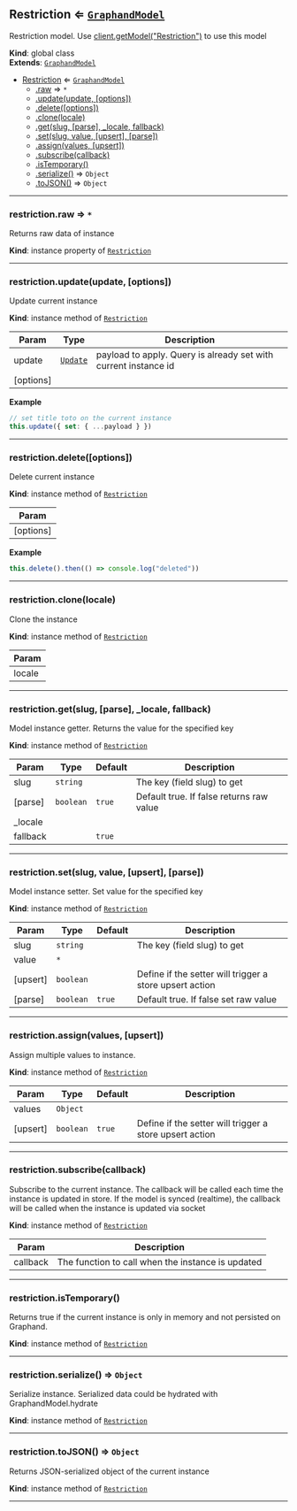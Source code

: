 <a name="Restriction"></a>

## Restriction ⇐ [<code>GraphandModel</code>](GraphandModel.md#GraphandModel)
Restriction model. Use [client.getModel("Restriction")](Client.md#Client+getModel) to use this model

**Kind**: global class  
**Extends**: [<code>GraphandModel</code>](GraphandModel.md#GraphandModel)  

* [Restriction](Restriction.md#Restriction) ⇐ [<code>GraphandModel</code>](GraphandModel.md#GraphandModel)
    * [.raw](#GraphandModel+raw) ⇒ <code>\*</code>
    * [.update(update, [options])](#GraphandModel+update)
    * [.delete([options])](#GraphandModel+delete)
    * [.clone(locale)](#GraphandModel+clone)
    * [.get(slug, [parse], _locale, fallback)](#GraphandModel+get)
    * [.set(slug, value, [upsert], [parse])](#GraphandModel+set)
    * [.assign(values, [upsert])](#GraphandModel+assign)
    * [.subscribe(callback)](#GraphandModel+subscribe)
    * [.isTemporary()](#GraphandModel+isTemporary)
    * [.serialize()](#GraphandModel+serialize) ⇒ <code>Object</code>
    * [.toJSON()](#GraphandModel+toJSON) ⇒ <code>Object</code>


* * *

<a name="GraphandModel+raw"></a>

### restriction.raw ⇒ <code>\*</code>
Returns raw data of instance

**Kind**: instance property of [<code>Restriction</code>](Restriction.md#Restriction)  

* * *

<a name="GraphandModel+update"></a>

### restriction.update(update, [options])
Update current instance

**Kind**: instance method of [<code>Restriction</code>](Restriction.md#Restriction)  

| Param | Type | Description |
| --- | --- | --- |
| update | [<code>Update</code>](typedef.md#Update) | payload to apply. Query is already set with current instance id |
| [options] |  |  |

**Example**  
```js
// set title toto on the current instance
this.update({ set: { ...payload } })
```

* * *

<a name="GraphandModel+delete"></a>

### restriction.delete([options])
Delete current instance

**Kind**: instance method of [<code>Restriction</code>](Restriction.md#Restriction)  

| Param |
| --- |
| [options] | 

**Example**  
```js
this.delete().then(() => console.log("deleted"))
```

* * *

<a name="GraphandModel+clone"></a>

### restriction.clone(locale)
Clone the instance

**Kind**: instance method of [<code>Restriction</code>](Restriction.md#Restriction)  

| Param |
| --- |
| locale | 


* * *

<a name="GraphandModel+get"></a>

### restriction.get(slug, [parse], _locale, fallback)
Model instance getter. Returns the value for the specified key

**Kind**: instance method of [<code>Restriction</code>](Restriction.md#Restriction)  

| Param | Type | Default | Description |
| --- | --- | --- | --- |
| slug | <code>string</code> |  | The key (field slug) to get |
| [parse] | <code>boolean</code> | <code>true</code> | Default true. If false returns raw value |
| _locale |  |  |  |
| fallback |  | <code>true</code> |  |


* * *

<a name="GraphandModel+set"></a>

### restriction.set(slug, value, [upsert], [parse])
Model instance setter. Set value for the specified key

**Kind**: instance method of [<code>Restriction</code>](Restriction.md#Restriction)  

| Param | Type | Default | Description |
| --- | --- | --- | --- |
| slug | <code>string</code> |  | The key (field slug) to get |
| value | <code>\*</code> |  |  |
| [upsert] | <code>boolean</code> |  | Define if the setter will trigger a store upsert action |
| [parse] | <code>boolean</code> | <code>true</code> | Default true. If false set raw value |


* * *

<a name="GraphandModel+assign"></a>

### restriction.assign(values, [upsert])
Assign multiple values to instance.

**Kind**: instance method of [<code>Restriction</code>](Restriction.md#Restriction)  

| Param | Type | Default | Description |
| --- | --- | --- | --- |
| values | <code>Object</code> |  |  |
| [upsert] | <code>boolean</code> | <code>true</code> | Define if the setter will trigger a store upsert action |


* * *

<a name="GraphandModel+subscribe"></a>

### restriction.subscribe(callback)
Subscribe to the current instance. The callback will be called each time the instance is updated in store.
If the model is synced (realtime), the callback will be called when the instance is updated via socket

**Kind**: instance method of [<code>Restriction</code>](Restriction.md#Restriction)  

| Param | Description |
| --- | --- |
| callback | The function to call when the instance is updated |


* * *

<a name="GraphandModel+isTemporary"></a>

### restriction.isTemporary()
Returns true if the current instance is only in memory and not persisted on Graphand.

**Kind**: instance method of [<code>Restriction</code>](Restriction.md#Restriction)  

* * *

<a name="GraphandModel+serialize"></a>

### restriction.serialize() ⇒ <code>Object</code>
Serialize instance. Serialized data could be hydrated with GraphandModel.hydrate

**Kind**: instance method of [<code>Restriction</code>](Restriction.md#Restriction)  

* * *

<a name="GraphandModel+toJSON"></a>

### restriction.toJSON() ⇒ <code>Object</code>
Returns JSON-serialized object of the current instance

**Kind**: instance method of [<code>Restriction</code>](Restriction.md#Restriction)  

* * *

